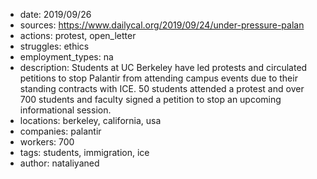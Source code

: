 - date: 2019/09/26
- sources: https://www.dailycal.org/2019/09/24/under-pressure-palan
- actions: protest, open_letter
- struggles: ethics
- employment_types: na
- description: Students at UC Berkeley have led protests and circulated petitions to stop Palantir from attending campus events due to their standing contracts with ICE. 50 students attended a protest and over 700 students and faculty signed a petition to stop an upcoming informational session. 
- locations: berkeley, california, usa
- companies: palantir
- workers: 700
- tags: students, immigration, ice
- author: nataliyaned
